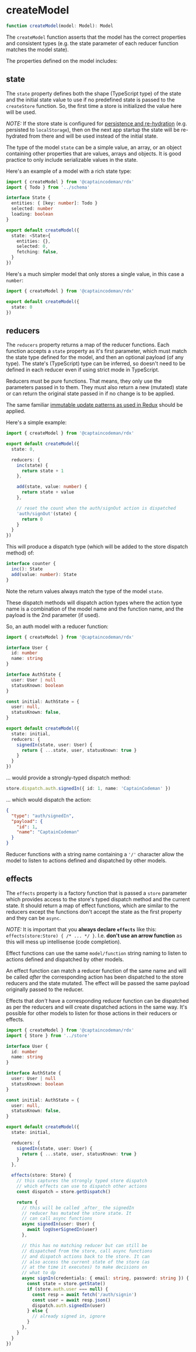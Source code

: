 # createModel

```ts
function createModel(model: Model): Model
```

The `createModel` function asserts that the model has the correct properties and consistent types (e.g. the state parameter of each reducer function matches the model state).

The properties defined on the model includes:

## state

The `state` property defines both the shape (TypeScript type) of the state and the initial state value to use if no predefined state is passed to the `createStore` function. So, the first time a store is initialized the value here will be used.

*NOTE:* If the store state is configured for [persistence and re-hydration](api-persist) (e.g. persisted to `localStorage`), then on the next app startup the state will be re-hydrated from there and will be used instead of the initial state.

The type of the model `state` can be a simple value, an array, or an object containing other properties that are values, arrays and objects. It is good practice to only include serializable values in the state.

Here's an example of a model with a rich state type:

```ts
import { createModel } from '@captaincodeman/rdx'
import { Todo } from '../schema'

interface State {
  entities: { [key: number]: Todo }
  selected: number
  loading: boolean
}

export default createModel({
  state: <State>{
    entities: {},
    selected: 0,
    fetching: false,
  }
})
```

Here's a much simpler model that only stores a single value, in this case a `number`:

```ts
import { createModel } from '@captaincodeman/rdx'

export default createModel({
  state: 0
})
```

## reducers

The `reducers` property returns a map of the reducer functions. Each function accepts a `state` property as it's first parameter, which must match the state type defined for the model, and then an optional payload (of any type). The state's (TypeScript) type can be inferred, so doesn't need to be defined in each reducer even if using strict mode in TypeScript.

Reducers must be pure functions. That means, they only use the parameters passed in to them. They must also return a new (mutated) state or can return the original state passed in if no change is to be applied.

The same familiar [immutable update patterns as used in Redux](https://redux.js.org/recipes/structuring-reducers/immutable-update-patterns) should be applied.

Here's a simple example:

```ts
import { createModel } from '@captaincodeman/rdx'

export default createModel({
  state: 0,

  reducers: {
    inc(state) {
      return state + 1
    },

    add(state, value: number) {
      return state + value
    },

    // reset the count when the auth/signOut action is dispatched
    'auth/signOut'(state) {
      return 0
    }
  }
})
```

This will produce a dispatch type (which will be added to the store dispatch method) of:

```ts
interface counter {
  inc(): State
  add(value: number): State
}
```

Note the return values always match the type of the model `state`.

These dispatch methods will dispatch action types where the action type name is a combination of the model name and the function name, and the payload is the 2nd parameter (if used).

So, an auth model with a reducer function:

```ts
import { createModel } from '@captaincodeman/rdx'

interface User {
  id: number
  name: string
}

interface AuthState {
  user: User | null
  statusKnown: boolean
}

const initial: AuthState = {
  user: null,
  statusKnown: false,
}

export default createModel({
  state: initial,
  reducers: {
    signedIn(state, user: User) {
      return { ...state, user, statusKnown: true }
    }
  }
})
```

&hellip; would provide a strongly-typed dispatch method:

```ts
store.dispatch.auth.signedIn({ id: 1, name: 'CaptainCodeman' })
```

&hellip; which would dispatch the action:

```json
{
  "type": "auth/signedIn",
  "payload": {
    "id": 1,
    "name": "CaptainCodeman"
  }
}
```

Reducer functions with a string name containing a `'/'` character allow the model to listen to actions defined and dispatched by other models.

## effects

The `effects` property is a factory function that is passed a `store` parameter which provides access to the store's typed dispatch method and the current state. It should return a map of effect functions, which are similar to the reducers except the functions don't accept the state as the first property and they can be `async`.

_NOTE:_ It is important that you **always declare `effects`** like this: `effects(store:Store) { /* ... */ }`. I.e. **don't use an arrow function** as this will mess up intellisense (code completion).

Effect functions can use the same `model/function` string naming to listen to actions defined and dispatched by other models.

An effect function can match a reducer function of the same name and will be called _after_ the corresponding action has been dispatched to the store reducers and the state mutated. The effect will be passed the same payload originally passed to the reducer.

Effects that _don't_ have a corresponding reducer function can be dispatched as per the reducers and will create dispatched actions in the same way. It's possible for other models to listen for those actions in their reducers or effects.

```ts
import { createModel } from '@captaincodeman/rdx'
import { Store } from '../store'

interface User {
  id: number
  name: string
}

interface AuthState {
  user: User | null
  statusKnown: boolean
}

const initial: AuthState = {
  user: null,
  statusKnown: false,
}

export default createModel({
  state: initial,

  reducers: {
    signedIn(state, user: User) {
      return { ...state, user, statusKnown: true }
    }
  },

  effects(store: Store) {
    // this captures the strongly typed store dispatch
    // which effects can use to dispatch other actions
    const dispatch = store.getDispatch()

    return {
      // this will be called _after_ the signedIn
      // reducer has mutated the store state. It
      // can call async functions
      async signedIn(user: User) {
        await logUserSignedIn(user)
      },

      // this has no matching reducer but can still be
      // dispatched from the store, call async functions
      // and dispatch actions back to the store. It can
      // also access the current state of the store (as
      // at the time it executes) to make decisions on
      // what to dp
      async signIn(credentials: { email: string, password: string }) {
        const state = store.getState()
        if (store.auth.user === null) {
          const resp = await fetch('/auth/signin')
          const user = await resp.json()
          dispatch.auth.signedIn(user)
        } else {
          // already signed in, ignore
        }
      },
    }
  }
})
```
